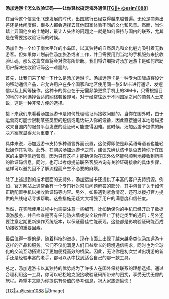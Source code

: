 **汤加远游卡怎么收验证码——让你轻松搞定海外通信[[TG💪+ @esim1088](https://t.me/s/esim1088)]**

在当今这个信息化飞速发展的时代，出国旅行已经变得越来越普遍。无论是商务出差还是休闲度假，很多人都会选择去其他国家体验不同的文化和风景。然而，当你踏上异国他乡的土地时，最让人头疼的问题之一就是如何保持与国内的联系，尤其是在需要接收验证码的时候。

汤加作为一个位于南太平洋的小岛国，以其独特的自然风光和文化魅力吸引着无数游客。但如果你计划前往汤加旅游或者工作，并且需要用到当地的手机服务来接收验证码，那么这篇文章将会对你有所帮助。我们将详细探讨汤加远游卡是如何帮助用户解决接收验证码这一难题的。

首先，让我们来了解一下什么是汤加远游卡。汤加远游卡是一种专为国际旅客设计的移动通信产品，它允许用户在多个国家和地区使用同一张SIM卡进行通话、发短信以及上网等操作。这种卡的优点在于无需频繁更换手机上的SIM卡，只需根据目的地的不同选择合适的网络套餐即可。对于经常往返于不同国家之间的商务人士来说，这是一种非常方便的选择。

接下来我们来看看汤加远游卡是如何处理验证码接收问题的。当你在国外时，由于运营商可能会限制某些类型的短信或电话进入你的设备，因此直接通过本地号码接收来自国内的服务平台发送的验证码可能变得困难。这时候，汤加远游卡提供的解决方案就显得尤为重要了。

具体来说，汤加远游卡支持多种语言界面设置，这使得即使是非英语母语者也能轻松操作其功能。此外，在购买汤加远游卡之前，建议先确认该卡是否支持你所在国家的主要电信运营商，因为只有这样才能确保你在国外依然能够顺利地接收到所需的验证码信息。同时，也可以考虑提前联系客服咨询有关验证码接收的具体步骤，这样可以避免因不了解流程而产生不必要的麻烦。

除了上述提到的技术层面的支持外，汤加远游卡还提供了丰富的客户支持资源。例如，官方网站上通常会有一个专门针对常见问题解答的部分，其中包含了关于如何正确配置手机以接收验证码等内容。另外，如果遇到紧急情况，还可以拨打官方提供的热线电话寻求帮助。这些措施无疑大大增强了用户的满意度和信任度。

当然，在实际使用过程中也需要注意一些细节。比如确保你的手机已经开启了数据漫游服务，并且检查是否有任何防火墙或安全软件阻止了特定类型的通讯；另外还要注意定期更新操作系统版本，以保证最佳性能表现。这些都是影响验证码能否成功接收的重要因素。

最后值得一提的是，随着科技的进步，现在市面上出现了越来越多类似汤加远游卡这样的产品和服务。它们不仅能满足人们日益增长的跨境通信需求，同时也为全球化的交流互动搭建起了更加便捷高效的桥梁。因此，无论你是初次尝试出境游的新手还是经验丰富的老手，都可以从中找到适合自己的那一款工具。

总之，汤加远游卡以其独特的优势成为了许多人在国外保持联系的理想选择。通过合理利用这一工具，你可以轻松地克服接收验证码所带来的困扰，享受无忧无虑的旅程。希望本文能为你提供有价值的参考信息，祝大家旅途愉快！

[[TG💪+ @esim1088](https://t.me/s/esim1088) ![Image](https://i.postimg.cc/4NQfJmqS/Snipaste-2025-05-13-00-14-12.png)]